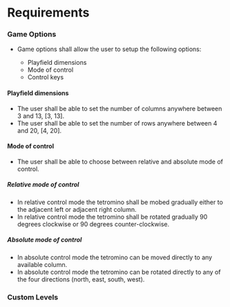 # Requirements

### Game Options

* Game options shall allow the user to setup the following options:

   * Playfield dimensions
   * Mode of control
   * Control keys

#### Playfield dimensions
* The user shall be able to set the number of columns anywhere between 3 and 13, [3, 13].
* The user shall be able to set the number of rows anywhere between 4 and 20, [4, 20].

#### Mode of control
* The user shall be able to choose between relative and absolute mode of control.

##### Relative mode of control
* In relative control mode the tetromino shall be mobed gradually either to the adjacent left or adjacent right column.
* In relative control mode the tetromino shall be rotated gradually 90 degrees clockwise or 90 degrees counter-clockwise.

##### Absolute mode of control
* In absolute control mode the tetromino can be moved directly to any available column.
* In absolute control mode the tetromino can be rotated directly to any of the four directions (north, east, south, west).

### Custom Levels


